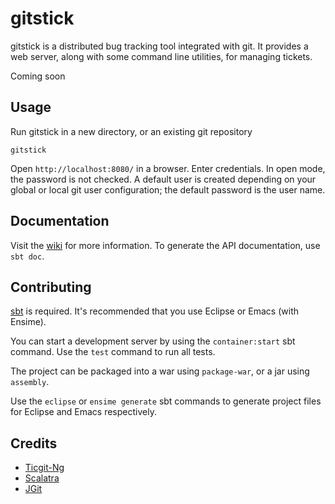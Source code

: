 # gitstick

gitstick is a distributed bug tracking tool integrated with git. It provides a web server, along with some command line utilities, for managing tickets.

Coming soon 

## Usage

Run gitstick in a new directory, or an existing git repository

    gitstick

Open `http://localhost:8080/` in a browser.
Enter credentials. In open mode, the password is not checked. A default user is created depending on your global or local git user configuration; the default password is the user name.

## Documentation

Visit the [wiki](http://darth10.github.com/gitstick) for more information.
To generate the API documentation, use `sbt doc`.

## Contributing

[sbt](http://github.com/harrah/xsbt/wiki) is required.
It's recommended that you use Eclipse or Emacs (with Ensime).

You can start a development server by using the `container:start` sbt command.
Use the `test` command to run all tests.

The project can be packaged into a war using `package-war`, or a jar using `assembly`.

Use the `eclipse` or `ensime generate` sbt commands to generate project files for Eclipse and Emacs respectively.

## Credits

* [Ticgit-Ng](http://github.com/schacon/ticgit/wiki)
* [Scalatra](http://www.scalatra.org/)
* [JGit](http://www.eclipse.org/jgit/)

